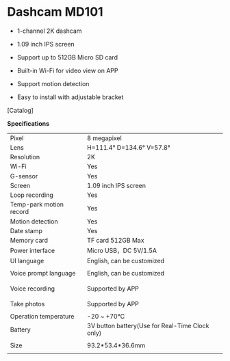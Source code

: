 Dashcam MD101
=============

-   1-channel 2K dashcam
-   1.09 inch IPS screen
-   Support up to 512GB Micro SD card
-   Built-in Wi-Fi for video view on APP  
    
-   Support motion detection
-   Easy to install with adjustable bracket

  

[Catalog] 

  

  

**Specifications**

  

<table class="table table-bordered o_table" style="font-size: 14px;"><tbody><tr><td><span>Pixel</span><br></td><td><span>8 megapixel</span><br></td></tr><tr><td><span>Lens</span><br></td><td><span>H=111.4° D=134.6° V=57.8°</span><br></td></tr><tr><td><span>Resolution</span><br></td><td><span>2K</span><br></td></tr><tr><td><span>Wi-Fi</span><br><span></span></td><td><span>Yes</span></td></tr><tr><td><span>G-sensor</span><br><span></span></td><td><span>Yes</span></td></tr><tr><td><span>Screen</span><br></td><td><span>1.09 inch IPS screen</span><br></td></tr><tr><td><span>Loop recording</span><br></td><td><span>Yes</span><br></td></tr><tr><td><span>Temp-park motion record</span><br></td><td><span>Yes</span><br></td></tr><tr><td><span>Motion detection</span><br></td><td><span>Yes</span><br></td></tr><tr><td><span>Date stamp</span><br></td><td><span>Yes</span><br></td></tr><tr><td><span>Memory card</span><br></td><td><span>TF card 512GB Max</span><br></td></tr><tr><td><span>Power interface</span><br></td><td><span>​Micro USB，DC 5V/1.5A</span><br></td></tr><tr><td><span>UI language</span><br></td><td><span>English, can be customized</span><br></td></tr><tr style="height: 36px;"><td>Voice prompt language</td><td>English, can be customized<br></td></tr><tr style="height: 36px;"><td>Voice recording<br></td><td>Supported by APP<br></td></tr><tr style="height: 36px;"><td>Take photos<br></td><td>Supported by APP<br></td></tr><tr><td><span>Operation temperature</span></td><td><span>-20 ~ +70℃</span></td></tr><tr><td><span>Battery</span></td><td><span>3V button battery(Use for Real-Time Clock only)</span><br></td></tr><tr style="height: 36px;"><td>Size<br></td><td>93.2*53.4*36.6mm</td></tr></tbody></table>